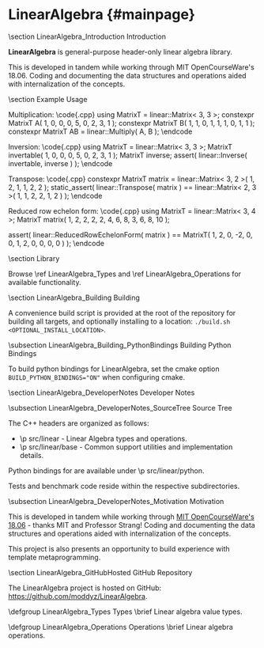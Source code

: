 # LinearAlgebra {#mainpage}

\section LinearAlgebra_Introduction Introduction

**LinearAlgebra** is general-purpose header-only linear algebra library.

This is developed in tandem while working through MIT OpenCourseWare's 18.06.  Coding and documenting the data structures and operations aided with internalization of the concepts.

\section Example Usage

Multiplication:
\code{.cpp}
using MatrixT = linear::Matrix< 3, 3 >;
constexpr MatrixT A(
    1, 0, 0,
    0, 5, 0,
    2, 3, 1
);
constexpr MatrixT B(
    1, 1, 0,
    1, 1, 1,
    0, 1, 1
);
constexpr MatrixT AB = linear::Multiply( A, B );
\endcode

Inversion:
\code{.cpp}
using MatrixT = linear::Matrix< 3, 3 >;
MatrixT invertable(
    1, 0, 0,
    0, 5, 0,
    2, 3, 1
);
MatrixT inverse;
assert( linear::Inverse( invertable, inverse ) );
\endcode

Transpose:
\code{.cpp}
constexpr MatrixT matrix = linear::Matrix< 3, 2 >(
    1, 2,
    1, 1,
    2, 2
);
static_assert( linear::Transpose( matrix ) == linear::Matrix< 2, 3 >(
    1, 1, 2,
    2, 1, 2
) );
\endcode

Reduced row echelon form:
\code{.cpp}
using MatrixT = linear::Matrix< 3, 4 >;
MatrixT matrix(
    1, 2, 2, 2,
    2, 4, 6, 8,
    3, 6, 8, 10
);

assert( linear::ReducedRowEchelonForm( matrix ) == MatrixT(
    1, 2, 0, -2,
    0, 0, 1, 2,
    0, 0, 0, 0
) );
\endcode

\section Library

Browse \ref LinearAlgebra_Types and \ref LinearAlgebra_Operations for available functionality.

\section LinearAlgebra_Building Building

A convenience build script is provided at the root of the repository for building all targets, and optionally installing to a location: `./build.sh <OPTIONAL_INSTALL_LOCATION>`.

\subsection LinearAlgebra_Building_PythonBindings Building Python Bindings

To build python bindings for LinearAlgebra, set the cmake option `BUILD_PYTHON_BINDINGS="ON"` when configuring cmake.

\section LinearAlgebra_DeveloperNotes Developer Notes

\subsection LinearAlgebra_DeveloperNotes_SourceTree Source Tree

The C++ headers are organized as follows:
- \p src/linear - Linear Algebra types and operations.
- \p src/linear/base - Common support utilities and implementation details.

Python bindings for are available under \p src/linear/python.

Tests and benchmark code reside within the respective subdirectories.

\subsection LinearAlgebra_DeveloperNotes_Motivation Motivation

This is developed in tandem while working through [MIT OpenCourseWare's 18.06](https://ocw.mit.edu/courses/mathematics/18-06-linear-algebra-spring-2010/) - thanks MIT and Professor Strang!  Coding and documenting the data structures and operations aided with internalization of the concepts. 

This project is also presents an opportunity to build experience with template metaprogramming.

\section LinearAlgebra_GitHubHosted GitHub Repository

The LinearAlgebra project is hosted on GitHub: https://github.com/moddyz/LinearAlgebra.

\defgroup LinearAlgebra_Types Types
\brief Linear algebra value types.

\defgroup LinearAlgebra_Operations Operations
\brief Linear algebra operations.
